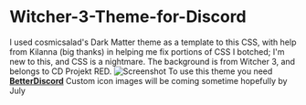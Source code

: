 # Witcher-3-Theme-for-Discord
 I used cosmicsalad's Dark Matter theme as a template to this CSS, with help from Kilanna (big thanks) in helping me fix portions of CSS I botched; I'm new to this, and CSS is a nightmare. The background is from Witcher 3, and belongs to CD Projekt RED.
![Screenshot](http://i.imgur.com/ubkOmUC.jpg)
To use this theme you need [__BetterDiscord__](https://betterdiscord.net/home/)
Custom icon images will be coming sometime hopefully by July
